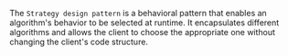 The `Strategy design pattern` is a behavioral pattern that enables an algorithm's behavior to be selected at runtime. It encapsulates different algorithms and allows the client to choose the appropriate one without changing the client's code structure. 